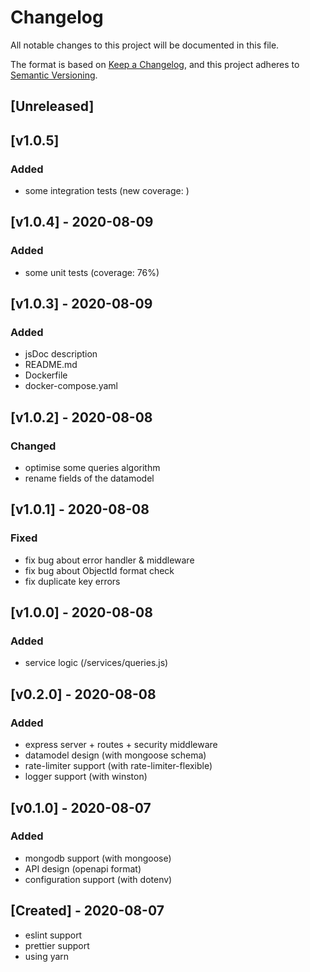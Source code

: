 # Changelog

All notable changes to this project will be documented in this file.

The format is based on [Keep a Changelog](https://keepachangelog.com/en/1.0.0/),
and this project adheres to [Semantic Versioning](https://semver.org/spec/v2.0.0.html).

## [Unreleased]

## [v1.0.5]

### Added

- some integration tests (new coverage: )

## [v1.0.4] - 2020-08-09

### Added

- some unit tests (coverage: 76%)

## [v1.0.3] - 2020-08-09

### Added

- jsDoc description
- README.md
- Dockerfile
- docker-compose.yaml

## [v1.0.2] - 2020-08-08

### Changed

- optimise some queries algorithm
- rename fields of the datamodel

## [v1.0.1] - 2020-08-08

### Fixed

- fix bug about error handler & middleware
- fix bug about ObjectId format check
- fix duplicate key errors

## [v1.0.0] - 2020-08-08

### Added

- service logic (/services/queries.js)

## [v0.2.0] - 2020-08-08

### Added

- express server + routes + security middleware
- datamodel design (with mongoose schema)
- rate-limiter support (with rate-limiter-flexible)
- logger support (with winston)

## [v0.1.0] - 2020-08-07

### Added

- mongodb support (with mongoose)
- API design (openapi format)
- configuration support (with dotenv)

## [Created] - 2020-08-07

- eslint support
- prettier support
- using yarn
